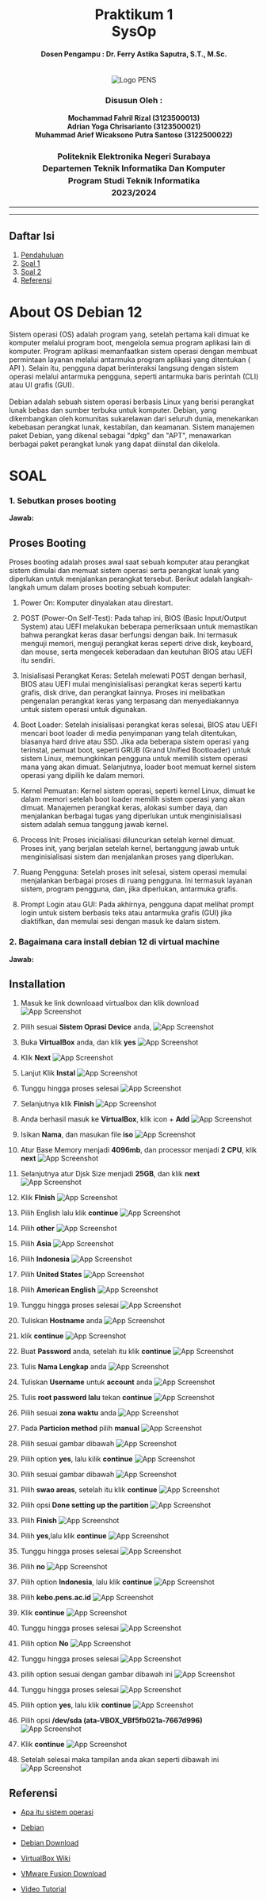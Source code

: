 <div align="center">
  <h1 style="text-align: center;font-weight: bold">Praktikum 1<br>SysOp</h1>
  <h4 style="text-align: center;">Dosen Pengampu : Dr. Ferry Astika Saputra, S.T., M.Sc.</h4>
</div>
<br />
<div align="center">
  <img src="https://upload.wikimedia.org/wikipedia/id/4/44/Logo_PENS.png" alt="Logo PENS">
  <h3 style="text-align: center;">Disusun Oleh : </h3>
  <p style="text-align: center;">
    <strong>Mochammad Fahril Rizal (3123500013)</strong><br>
    <strong>Adrian Yoga Chrisarianto (3123500021)</strong><br>
    <strong>Muhammad Arief Wicaksono Putra Santoso (3122500022)</strong>
  </p>

<h3 style="text-align: center;line-height: 1.5">Politeknik Elektronika Negeri Surabaya<br>Departemen Teknik Informatika Dan Komputer<br>Program Studi Teknik Informatika<br>2023/2024</h3>
  <hr><hr>
</div>

## Daftar Isi
1. [Pendahuluan](#about-os-debian-12)
1. [Soal 1](#1-sebutkan-proses-booting)
2. [Soal 2](#2-bagaimana-cara-install-debian-12-di-virtual-machine)
3. [Referensi](#referensi)

# About OS Debian 12
Sistem operasi (OS) adalah program yang, setelah pertama kali dimuat ke komputer melalui program boot, mengelola semua program aplikasi lain di komputer. Program aplikasi memanfaatkan sistem operasi dengan membuat permintaan layanan melalui antarmuka program aplikasi yang ditentukan ( API ). Selain itu, pengguna dapat berinteraksi langsung dengan sistem operasi melalui antarmuka pengguna, seperti antarmuka baris perintah (CLI) atau UI grafis (GUI). <br><br>
Debian adalah sebuah sistem operasi berbasis Linux yang berisi perangkat lunak bebas dan sumber terbuka untuk komputer. Debian, yang dikembangkan oleh komunitas sukarelawan dari seluruh dunia, menekankan kebebasan perangkat lunak, kestabilan, dan keamanan. Sistem manajemen paket Debian, yang dikenal sebagai "dpkg" dan "APT", menawarkan berbagai paket perangkat lunak yang dapat diinstal dan dikelola.

# SOAL
### 1. Sebutkan proses booting
**Jawab:**
## Proses Booting

Proses booting adalah proses awal saat sebuah komputer atau perangkat sistem dimulai dan memuat sistem operasi serta perangkat lunak yang diperlukan untuk menjalankan perangkat tersebut. Berikut adalah langkah-langkah umum dalam proses booting sebuah komputer:

1. Power On: 
Komputer dinyalakan atau direstart.

2. POST (Power-On Self-Test): 
Pada tahap ini, BIOS (Basic Input/Output System) atau UEFI melakukan beberapa pemeriksaan untuk memastikan bahwa perangkat keras dasar berfungsi dengan baik. Ini termasuk menguji memori, menguji perangkat keras seperti drive disk, keyboard, dan mouse, serta mengecek keberadaan dan keutuhan BIOS atau UEFI itu sendiri.

3. Inisialisasi Perangkat Keras: 
Setelah melewati POST dengan berhasil, BIOS atau UEFI mulai menginisialisasi perangkat keras seperti kartu grafis, disk drive, dan perangkat lainnya. Proses ini melibatkan pengenalan perangkat keras yang terpasang dan menyediakannya untuk sistem operasi untuk digunakan.

4. Boot Loader: 
Setelah inisialisasi perangkat keras selesai, BIOS atau UEFI mencari boot loader di media penyimpanan yang telah ditentukan, biasanya hard drive atau SSD. Jika ada beberapa sistem operasi yang terinstal, pemuat boot, seperti GRUB (Grand Unified Bootloader) untuk sistem Linux, memungkinkan pengguna untuk memilih sistem operasi mana yang akan dimuat. Selanjutnya, loader boot memuat kernel sistem operasi yang dipilih ke dalam memori.

5. Kernel Pemuatan: 
Kernel sistem operasi, seperti kernel Linux, dimuat ke dalam memori setelah boot loader memilih sistem operasi yang akan dimuat. Manajemen perangkat keras, alokasi sumber daya, dan menjalankan berbagai tugas yang diperlukan untuk menginisialisasi sistem adalah semua tanggung jawab kernel.

6. Process Init: 
Proses inicialisasi diluncurkan setelah kernel dimuat. Proses init, yang berjalan setelah kernel, bertanggung jawab untuk menginisialisasi sistem dan menjalankan proses yang diperlukan.

7. Ruang Pengguna: 
Setelah proses init selesai, sistem operasi memulai menjalankan berbagai proses di ruang pengguna. Ini termasuk layanan sistem, program pengguna, dan, jika diperlukan, antarmuka grafis.

8. Prompt Login atau GUI: 
Pada akhirnya, pengguna dapat melihat prompt login untuk sistem berbasis teks atau antarmuka grafis (GUI) jika diaktifkan, dan memulai sesi dengan masuk ke dalam sistem.

### 2. Bagaimana cara install debian 12 di virtual machine
**Jawab:**
## Installation
1. Masuk ke link downloaad virtualbox dan klik download
![App Screenshot](img/install-vm/1.jpeg)

2. Pilih sesuai **Sistem Oprasi Device** anda,
![App Screenshot](img/install-vm/2.jpeg)

3. Buka **VirtualBox** anda, dan klik **yes**
![App Screenshot](img/install-vm/3.jpeg)

4. Klik **Next**
![App Screenshot](img/install-vm/4.jpeg)

5. Lanjut Klik **Instal** 
![App Screenshot](img/install-vm/5.jpeg)

6. Tunggu hingga proses selesai
![App Screenshot](img/install-vm/6.jpeg)

7. Selanjutnya klik **Finish**
![App Screenshot](img/install-vm/7.jpeg)

8. Anda berhasil masuk ke **VirtualBox**, klik icon + **Add** 
![App Screenshot](img/install-vm/8.jpeg)

9. Isikan **Nama**, dan masukan file **iso**
![App Screenshot](img/install-vm/10.jpeg)

10. Atur Base Memory menjadi **4096mb**, dan processor menjadi **2 CPU**, klik **next**
![App Screenshot](img/install-vm/11.1.jpeg)

11. Selanjutnya atur Djsk Size menjadi **25GB**, dan klik **next**
![App Screenshot](img/install-vm/12.jpeg)

13. Klik **FInish**
![App Screenshot](img/install-vm/14.jpeg)

14. Pilih English lalu klik **continue**
![App Screenshot](img/install-deb/a.png)

15. Pilih **other**
![App Screenshot](img/install-deb/b.png)

16. Pilih **Asia**
![App Screenshot](img/install-deb/c.png)

17. Pilih **Indonesia**
![App Screenshot](img/install-deb/d.png)

18. Pilih **United States**
![App Screenshot](img/install-deb/e.png)

19. Pilih **American English**
![App Screenshot](img/install-deb/f.png)

20. Tunggu hingga proses selesai
![App Screenshot](img/install-deb/g.png)

21. Tuliskan **Hostname** anda
![App Screenshot](img/install-deb/h.png)

22. klik **continue**
![App Screenshot](img/install-deb/i.png)

23. Buat **Password** anda, setelah itu klik **continue**
![App Screenshot](img/install-deb/j.png)

24. Tulis **Nama Lengkap** anda
![App Screenshot](img/install-deb/k.png)

25. Tuliskan **Username** untuk **account** anda
![App Screenshot](img/install-deb/l.png)

26. Tulis **root password lalu** tekan **continue**
![App Screenshot](img/install-deb/9.png)

27. Pilih sesuai **zona waktu** anda
![App Screenshot](img/install-deb/n.png)

28. Pada **Particion method** pilih **manual**
![App Screenshot](img/install-deb/12.png)

29. Pilih sesuai gambar dibawah
![App Screenshot](img/install-deb/14.png)

30. Pilih option **yes**, lalu kilik **continue**
![App Screenshot](img/install-deb/15.png)

31. Pilih sesuai gambar dibawah
![App Screenshot](img/install-deb/16.png)

32. Pilih **swao areas**, setelah itu klik **continue**
![App Screenshot](img/install-deb/37.png)

33. Pilih opsi **Done setting up the partition**
![App Screenshot](img/install-deb/38.png)

34. Pilih **Finish**
![App Screenshot](img/install-deb/39.png)

35. Pilih **yes**,lalu klik **continue**
![App Screenshot](img/install-deb/40.png)

36. Tunggu hingga proses selesai
![App Screenshot](img/install-deb/41.png)

37. Pilih **no**
![App Screenshot](img/install-deb/42.png)

38. Pilih option **Indonesia**, lalu klik **continue**
![App Screenshot](img/install-deb/43.png)

39. Pilih **kebo.pens.ac.id**
![App Screenshot](img/install-deb/44.png)

40. Klik **continue**
![App Screenshot](img/install-deb/45.png)

41. Tunggu hingga proses selesai
![App Screenshot](img/install-deb/46.png)

42. Pilih option **No**
![App Screenshot](img/install-deb/47.png)

43. Tunggu hingga proses selesai
![App Screenshot](img/install-deb/48.png)

44. pilih option sesuai dengan gambar dibawah ini
![App Screenshot](img/install-deb/49.png)

45. Tunggu hingga proses selesai
![App Screenshot](img/install-deb/50.png)

46. Pilih option **yes**, lalu klik **continue**
![App Screenshot](img/install-deb/51.png)

47. Pilih opsi **/dev/sda (ata-VBOX_VBf5fb021a-7667d996)**
![App Screenshot](img/install-deb/52.png)

48. Klik **continue**
![App Screenshot](img/install-deb/53.png)

49. Setelah selesai maka tampilan anda akan seperti dibawah ini
![App Screenshot](img/install-deb/54.png)


## Referensi
- [Apa itu sistem operasi](https://www.techtarget.com/whatis/definition/operating-system-OS)

- [Debian](https://id.wikipedia.org/wiki/Debian)

- [Debian Download](https://www.debian.org/download)

- [VirtualBox Wiki](https://www.virtualbox.org/wiki)

- [VMware Fusion Download](https://customerconnect.vmware.com/downloads/details?downloadGroup=FUS-1350&productId=1375&rPId=110933)

- [Video Tutorial](https://www.youtube.com/watch?v=hoRdh96O9wM)